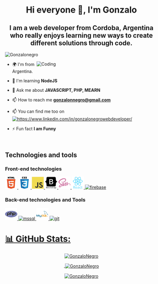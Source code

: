 <h1 align="center">Hi everyone 👋, I'm Gonzalo</h1>
<h2 align="center">I am a web developer from Cordoba, Argentina who really enjoys learning new ways to create different solutions through code.</h2>

<p align="left"><img src="https://komarev.com/ghpvc/?username=Gonzalonegro&label=Profile%20views&color=0e75b6&style=flat" alt="Gonzalonegro" /> </p>

<img align="right" alt="Coding" width="400" src="https://miro.medium.com/max/1360/1*IRGHmiGsa16stedQvIaZfw.gif">

- 🌍 I'm from Argentina.

- 🧠  I'm learning **NodeJS**

- 💬 Ask me about **JAVASCRIPT, PHP, MEARN**

- 📫 How to reach me **gonzalonnegro@gmail.com**

- 📫 You can find me too on <a href="https://www.linkedin.com/in/gonzalonegrowebdeveloper" target="blank"><img align="center" src="https://raw.githubusercontent.com/rahuldkjain/github-profile-readme-generator/master/src/images/icons/Social/linked-in-alt.svg" alt="https://www.linkedin.com/in/gonzalonegrowebdeveloper/" height="30" width="40" /></a>

- ⚡ Fun fact **I am Funny**
<br>

## Technologies and tools

### Front-end technologies
<div>
  <a href="https://www.w3.org/html/" target="_blank" rel="noreferrer"> <img src="https://raw.githubusercontent.com/devicons/devicon/master/icons/html5/html5-original-wordmark.svg" alt="html5" width="40" height="40"/> </a>
  <a href="https://www.w3schools.com/css/" target="_blank" rel="noreferrer"> <img src="https://raw.githubusercontent.com/devicons/devicon/master/icons/css3/css3-original-wordmark.svg" alt="css3" width="40" height="40"/> </a>
  <a href="https://developer.mozilla.org/en-US/docs/Web/JavaScript" target="_blank" rel="noreferrer"> <img src="https://raw.githubusercontent.com/devicons/devicon/master/icons/javascript/javascript-original.svg" alt="javascript" width="40" height="40"/> </a>
  <a href="https://getbootstrap.com" target="_blank" rel="noreferrer"> <img src="https://raw.githubusercontent.com/devicons/devicon/master/icons/bootstrap/bootstrap-plain-wordmark.svg" alt="bootstrap" width="40" height="40"/> </a>
  <a href="https://sass-lang.com" target="_blank" rel="noreferrer"> <img src="https://raw.githubusercontent.com/devicons/devicon/master/icons/sass/sass-original.svg" alt="sass" width="40" height="40"/> </a>
  <a href="https://reactjs.org/" target="_blank" rel="noreferrer"> <img src="https://raw.githubusercontent.com/devicons/devicon/master/icons/react/react-original-wordmark.svg" alt="react" width="40" height="40"/> </a>
  <a href="https://firebase.google.com/" target="_blank" rel="noreferrer"> <img src="https://www.vectorlogo.zone/logos/firebase/firebase-icon.svg" alt="firebase" width="40" height="40"/> </a>
</div>

### Back-end technologies and Tools
<div>
  <a href="https://www.php.net" target="_blank" rel="noreferrer"> <img src="https://raw.githubusercontent.com/devicons/devicon/master/icons/php/php-original.svg" alt="php" width="40" height="40"/> </a>
  <a href="https://www.microsoft.com/en-us/sql-server" target="_blank" rel="noreferrer"> <img src="https://www.svgrepo.com/show/303229/microsoft-sql-server-logo.svg" alt="mssql" width="40" height="40"/> </a>
<a href="https://www.mysql.com/" target="_blank" rel="noreferrer"> <img src="https://raw.githubusercontent.com/devicons/devicon/master/icons/mysql/mysql-original-wordmark.svg" alt="mysql" width="40" height="40"/> </a>
  <a href="https://git-scm.com/" target="_blank" rel="noreferrer"> <img src="https://www.vectorlogo.zone/logos/git-scm/git-scm-icon.svg" alt="git" width="40" height="40"/>
</div>

# 📊 GitHub Stats:
<div align="center">

<p><img align="center" src="https://github-readme-stats.vercel.app/api/top-langs?username=GonzaloNegro&show_icons=true&locale=en&layout=compact&theme=radical" alt="GonzaloNegro" /></p>

<p>&nbsp;<img align="center" src="https://github-readme-stats.vercel.app/api?username=GonzaloNegro&show_icons=true&locale=en&theme=radical" alt="GonzaloNegro" /></p>

<p><img align="center" src="https://github-readme-streak-stats.herokuapp.com/?user=GonzaloNegro&&theme=radical" alt="GonzaloNegro" /></p>

</div>

